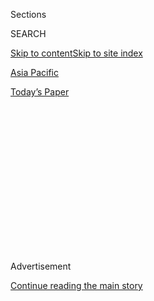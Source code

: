 <div id="app">

<div>

<div>

<div>

<div class="NYTAppHideMasthead css-1q2w90k e1suatyy0">

<div class="section css-ui9rw0 e1suatyy2">

<div class="css-eph4ug er09x8g0">

<div class="css-6n7j50">

</div>

<span class="css-1dv1kvn">Sections</span>

<div class="css-10488qs">

<span class="css-1dv1kvn">SEARCH</span>

</div>

[Skip to content](#site-content)[Skip to site index](#site-index)

</div>

<div id="masthead-section-label" class="css-1wr3we4 eaxe0e00">

[Asia
Pacific](https://www.nytimes.com/section/world/asia)

</div>

<div class="css-10698na e1huz5gh0">

</div>

</div>

<div id="masthead-bar-one" class="section hasLinks css-15hmgas e1csuq9d3">

<div class="css-uqyvli e1csuq9d0">

</div>

<div class="css-1uqjmks e1csuq9d1">

</div>

<div class="css-9e9ivx">

[](https://myaccount.nytimes.com/auth/login?response_type=cookie&client_id=vi)

</div>

<div class="css-1bvtpon e1csuq9d2">

[Today’s
Paper](https://www.nytimes.com/section/todayspaper)

</div>

</div>

</div>

</div>

<div data-aria-hidden="false">

<div id="site-content" data-role="main">

<div>

<div class="css-1aor85t" style="opacity:0.000000001;z-index:-1;visibility:hidden">

<div class="css-1hqnpie">

<div class="css-epjblv">

<span class="css-17xtcya">[Asia
Pacific](/section/world/asia)</span><span class="css-x15j1o">|</span><span class="css-fwqvlz">In
Kim Jong-nam Killing, a Common Migration Tale Takes a Dark
Turn</span>

</div>

<div class="css-k008qs">

<div class="css-1iwv8en">

<span class="css-18z7m18"></span>

<div>

</div>

</div>

<span class="css-1n6z4y">https://nyti.ms/2lCV6cJ</span>

<div class="css-1705lsu">

<div class="css-4xjgmj">

<div class="css-4skfbu" data-role="toolbar" data-aria-label="Social Media Share buttons, Save button, and Comments Panel with current comment count" data-testid="share-tools">

  - 
  - 
  - 
  - 
    
    <div class="css-6n7j50">
    
    </div>

  - 

</div>

</div>

</div>

</div>

</div>

</div>

<div class="css-13pd83m">

</div>

<div id="top-wrapper" class="css-1sy8kpn">

<div id="top-slug" class="css-l9onyx">

Advertisement

</div>

[Continue reading the main
story](#after-top)

<div class="ad top-wrapper" style="text-align:center;height:100%;display:block;min-height:250px">

<div id="top" class="place-ad" data-position="top" data-size-key="top">

</div>

</div>

<div id="after-top">

</div>

</div>

<div id="sponsor-wrapper" class="css-1hyfx7x">

<div id="sponsor-slug" class="css-19vbshk">

Supported by

</div>

[Continue reading the main
story](#after-sponsor)

<div id="sponsor" class="ad sponsor-wrapper" style="text-align:center;height:100%;display:block">

</div>

<div id="after-sponsor">

</div>

</div>

<div class="css-1vkm6nb ehdk2mb0">

# In Kim Jong-nam Killing, a Common Migration Tale Takes a Dark Turn

</div>

<div class="css-xt80pu e12qa4dv0">

<div class="css-18e8msd">

<div class="css-vp77d3 epjyd6m0">

<div class="css-1baulvz">

By <span class="css-1baulvz" itemprop="name">Chau Doan</span> and
<span class="css-1baulvz last-byline" itemprop="name">Mike Ives</span>

</div>

</div>

  - Feb. 24,
    2017

  - 
    
    <div class="css-4xjgmj">
    
    <div class="css-d8bdto" data-role="toolbar" data-aria-label="Social Media Share buttons, Save button, and Comments Panel with current comment count" data-testid="share-tools">
    
      - 
      - 
      - 
      - 
        
        <div class="css-6n7j50">
        
        </div>
    
      - 
    
    </div>
    
    </div>

</div>

</div>

<div class="section meteredContent css-1r7ky0e" name="articleBody" itemprop="articleBody">

<div class="css-1fanzo5 StoryBodyCompanionColumn">

<div class="css-53u6y8">

NGHIA BINH, Vietnam — Growing up in this village of rice paddies and
banana trees, Doan Thi Huong was known as a gentle girl and a diligent
student, her brother said.

She left home at 17 to study pharmacology in Hanoi, the capital, and has
returned home only about twice a year in the decade since, said her
brother, Doan Van Binh. He said that he rarely pressed his sister for
details about her life, and did not realize until a few days ago that
she had been working in Malaysia.

“I only hoped she was well,” Mr. Binh said in an interview on Thursday.

Instead, to her family’s shock, Ms. Huong is a prime suspect in the Feb.
13 killing of [Kim
Jong-nam](https://www.nytimes.com/2017/02/15/world/asia/kim-jong-nam-assassination-north-korea.html),
the half brother of the North Korean leader, [Kim
Jong-un](http://topics.nytimes.com/top/reference/timestopics/people/k/kim_jongun/index.html?inline=nyt-per),
at the airport for Kuala Lumpur, Malaysia. The Malaysian authorities
said Friday that Ms. Huong and an Indonesian woman, Siti Aisyah, both of
whom are in detention, had [applied a lethal nerve
agent](https://www.nytimes.com/2017/02/23/world/asia/kim-jong-nam-vx-nerve-agent-.html)
to Mr. Kim’s face.

</div>

</div>

<div class="css-1fanzo5 StoryBodyCompanionColumn">

<div class="css-53u6y8">

But until her life took that bizarre turn, Ms. Huong’s story appears to
have been a very familiar
one.

<div class="css-79elbk" data-testid="photoviewer-wrapper">

<div class="css-z3e15g" data-testid="photoviewer-wrapper-hidden">

</div>

<div class="css-1a48zt4 ehw59r15" data-testid="photoviewer-children">

<div class="css-zgakxe erfvjey0">

<span class="css-1ly73wi e1tej78p0">Image</span>

<div class="css-zjzyr8">

<div data-testid="lazyimage-container" style="height:299.02222222222224px">

</div>

</div>

</div>

<span class="css-16f3y1r e13ogyst0" data-aria-hidden="true">The Facebook
page of Doan Thi Huong, the Vietnamese suspect in the death of Kim
Jong-nam, the North Korean leader’s estranged half
brother.</span><span class="css-cnj6d5 e1z0qqy90" itemprop="copyrightHolder"><span class="css-1ly73wi e1tej78p0">Credit...</span><span>Associated
Press</span></span>

</div>

</div>

A 28-year-old whom Malaysian police officials have
[described](http://www.nytimes.com/2017/02/22/world/asia/kim-jong-nam-assassination-korea-malaysia.html)
as an “entertainment outlet employee,” Ms. Huong was one of millions of
Southeast Asians working overseas, in many cases off the books. More
than 18 million people from the region [were working
abroad](http://apmigration.ilo.org/resources/ilms-database-for-asean-international-migration-in-asean-at-a-glance)
in 2013, according to United Nations data.

Ms. Huong’s Facebook page suggests that she led a peripatetic lifestyle,
moving between hotel rooms in Cambodia and Malaysia in recent weeks.
While stressing that they had no information about Ms. Huong’s
particular situation, experts said that Vietnamese women who work as
escorts, masseuses, prostitutes and waitresses in Southeast Asia’s
wealthier cities, particularly Singapore and Kuala Lumpur, often follow
a similar pattern of movement.

Ms. Huong’s posts from Malaysia, which showed her smiling coyly in
portraits and videos, hardly seemed those of a hardened assassin. Photos
showed ice cream, chicken wings and a smiling gray teddy bear propped up
on a hotel bed.

“Life is food,” Ms. Huong wrote in one post under her alias, Ruby Ruby.
“I can eat very much.”

Nghia Binh, Ms. Huong’s hometown, lies in the Red River Delta, a largely
agricultural, densely populated region in northern Vietnam that has
severe unemployment. Hundreds of thousands of workers from the delta and
other regions have emigrated to Japan, Malaysia, South Korean and Taiwan
in recent years.

</div>

</div>

<div class="css-1fanzo5 StoryBodyCompanionColumn">

<div class="css-53u6y8">

As the delta’s population expands, “there are very few viable employment
opportunities” beyond farming, said [Lan Anh
Hoang](http://findanexpert.unimelb.edu.au/display/person350058), a
senior lecturer in development studies at the University of Melbourne in
Australia who has studied Vietnamese labor migration extensively. “So
labor migration overseas seems like the obvious choice for
many.”

<div class="css-79elbk" data-testid="photoviewer-wrapper">

<div class="css-z3e15g" data-testid="photoviewer-wrapper-hidden">

</div>

<div class="css-1a48zt4 ehw59r15" data-testid="photoviewer-children">

<div class="css-zgakxe erfvjey0">

<span class="css-1ly73wi e1tej78p0">Image</span>

<div class="css-zjzyr8">

<div data-testid="lazyimage-container" style="height:580.6444444444445px">

</div>

</div>

</div>

<span class="css-16f3y1r e13ogyst0" data-aria-hidden="true">Doan Thi
Huong.</span><span class="css-cnj6d5 e1z0qqy90" itemprop="copyrightHolder"><span class="css-1ly73wi e1tej78p0">Credit...</span><span>Royal
Malaysia Police</span></span>

</div>

</div>

Malaysia hosted nearly 2.5 million international migrants in 2013,
according to the United Nations data, making it the largest destination
for migrant workers after Thailand in the Association of Southeast Asian
Nations, a group of 10 countries with a combined population of more than
600 million.

Many migrants, including tens of thousands of Vietnamese, travel to
Malaysia through formal labor contracts that are governed by state
quotas and arranged through accredited labor brokerages.

But that process can be corrupt, exploitative and expensive, requiring
workers to pay thousands of dollars to brokers, experts say. One result
is that some immigrants leave their jobs to work in the shadow economy,
or bypass formal contracts altogether.

As much as Southeast Asian governments try to regulate flows of migrants
across their borders, “there will always be people who fall into the
cracks,” said [Ellene A.
Sana](http://centerformigrantadvocacy.com/about-us/mission-and-members/ellene-a-sana/),
the executive director for the Center for Migrant Advocacy in Manila.

Because Vietnamese are permitted to travel without visas in Singapore
and Malaysia for 30 days at a time, many Vietnamese escorts and
prostitutes travel in a constant loop through the three countries, said
Nicolas Lainez, an anthropologist in Singapore with the Paris-based
School for Advanced Studies in the Social Sciences.

</div>

</div>

<div class="css-79elbk" data-testid="photoviewer-wrapper">

<div class="css-z3e15g" data-testid="photoviewer-wrapper-hidden">

</div>

<div class="css-1a48zt4 ehw59r15" data-testid="photoviewer-children">

![<span class="css-16f3y1r e13ogyst0" data-aria-hidden="true">Doan Van
Thanh, 64, the suspect’s father, said that she visited the village
during the Tet holiday and arrived bearing a solitary gift: a bonsai
plant worth about
$5.</span><span class="css-cnj6d5 e1z0qqy90" itemprop="copyrightHolder"><span class="css-1ly73wi e1tej78p0">Credit...</span><span>Luong
Thai Linh/European Pressphoto
Agency</span></span>](https://static01.nyt.com/images/2017/02/25/world/25suspect-3/25suspect-3-articleInline.jpg?quality=75&auto=webp&disable=upscale)

</div>

</div>

<div class="css-1fanzo5 StoryBodyCompanionColumn">

<div class="css-53u6y8">

The lifestyle appeals to them, Mr. Lainez said, because the working
schedules offer flexibility as well as a higher income — from about $700
to $7,000 per month, compared with just a few hundred dollars for a job
on a factory assembly line.

Ms. Huong’s Facebook photographs and the attached location information
indicated that she had visited Malaysia twice this year — first in early
January and again in early February, days before Kim Jong-nam was
killed.

Her Facebook page, which appears to have been shut down, had shown no
sign of Nghia Binh, her hometown. But her father, Doan Van Thanh, said
that she visited the village during the Tet holiday that began in late
January.

Mr. Thanh said that when Ms. Huong arrived, she was short of money and
came bearing only one gift: a bonsai plant worth 100,000 Vietnamese
dong, or about $5. She also asked her stepmother, Mr. Thanh’s wife, for
a loan of 50,000 dong. “She didn’t tell me anything about going abroad,”
he said.

Her brother, Mr. Binh, said that he was still struggling to digest the
news that Ms. Huong, who had never been a quarrelsome sibling, was now a
murder suspect.

“She loves everyone,” he said, “and everyone loves her.”

</div>

</div>

</div>

<div>

</div>

<div>

</div>

<div>

</div>

<div>

<div id="bottom-wrapper" class="css-1ede5it">

<div id="bottom-slug" class="css-l9onyx">

Advertisement

</div>

[Continue reading the main
story](#after-bottom)

<div id="bottom" class="ad bottom-wrapper" style="text-align:center;height:100%;display:block;min-height:90px">

</div>

<div id="after-bottom">

</div>

</div>

</div>

</div>

</div>

## Site Index

<div>

</div>

## Site Information Navigation

  - [© <span>2020</span> <span>The New York Times
    Company</span>](https://help.nytimes.com/hc/en-us/articles/115014792127-Copyright-notice)

<!-- end list -->

  - [NYTCo](https://www.nytco.com/)
  - [Contact
    Us](https://help.nytimes.com/hc/en-us/articles/115015385887-Contact-Us)
  - [Work with us](https://www.nytco.com/careers/)
  - [Advertise](https://nytmediakit.com/)
  - [T Brand Studio](http://www.tbrandstudio.com/)
  - [Your Ad
    Choices](https://www.nytimes.com/privacy/cookie-policy#how-do-i-manage-trackers)
  - [Privacy](https://www.nytimes.com/privacy)
  - [Terms of
    Service](https://help.nytimes.com/hc/en-us/articles/115014893428-Terms-of-service)
  - [Terms of
    Sale](https://help.nytimes.com/hc/en-us/articles/115014893968-Terms-of-sale)
  - [Site
    Map](https://spiderbites.nytimes.com)
  - [Help](https://help.nytimes.com/hc/en-us)
  - [Subscriptions](https://www.nytimes.com/subscription?campaignId=37WXW)

</div>

</div>

</div>

</div>

